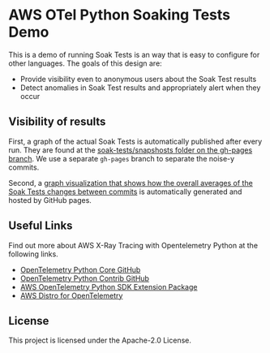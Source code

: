 # AWS OTel Python Soaking Tests Demo

This is a demo of running Soak Tests is an way that is easy to configure for other languages. The goals of this design are:
* Provide visibility even to anonymous users about the Soak Test results
* Detect anomalies in Soak Test results and appropriately alert when they occur

## Visibility of results

First, a graph of the actual Soak Tests is automatically published after every run. They are found at the [soak-tests/snapshosts folder on the gh-pages branch](https://github.com/NathanielRN/aws-otel-python-soaking-tests-demo/tree/gh-pages/soak-tests/snapshots). We use a separate `gh-pages` branch to separate the noise-y commits.

Second, a [graph visualization that shows how the overall averages of the Soak Tests changes between commits](https://nathanielrn.github.io/aws-otel-python-soaking-tests-demo/soak-tests/per-commit-overall-results/index.html) is automatically generated and hosted by GitHub pages.

## Useful Links

Find out more about AWS X-Ray Tracing with Opentelemetry Python at the
following links.

- [OpenTelemetry Python Core GitHub](https://github.com/open-telemetry/opentelemetry-python)
- [OpenTelemetry Python Contrib GitHub](https://github.com/open-telemetry/opentelemetry-python-contrib)
- [AWS OpenTelemetry Python SDK Extension Package](https://github.com/open-telemetry/opentelemetry-python-contrib/tree/master/sdk-extension/opentelemetry-sdk-extension-aws)
- [AWS Distro for OpenTelemetry](https://aws-otel.github.io/)

## License

This project is licensed under the Apache-2.0 License.
